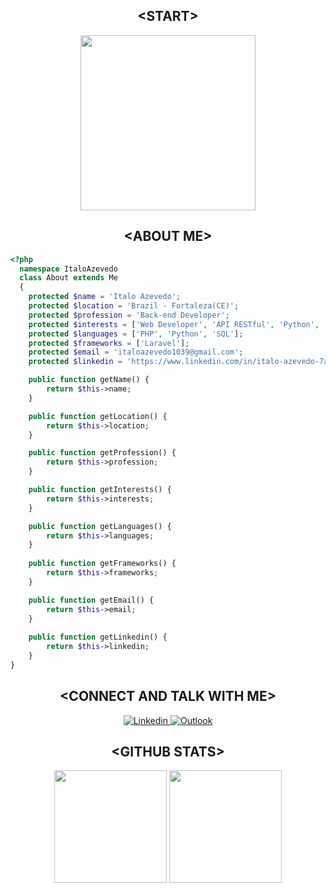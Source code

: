 
<div align="center">
   <h2>
    &lt;START&gt;
   </h2>
   <img style="height: 20em;" src="https://github.com/ItaloAzevedo/ItaloAzevedo/assets/42077103/5c523571-95ac-45c1-803b-5e87bafea9a9">
</div>

<div align="center">
   <h2>
    &lt;ABOUT ME&gt;
   </h2>
</div>

```php
<?php
  namespace ItaloAzevedo
  class About extends Me
  {
    protected $name = 'Italo Azevedo';
    protected $location = 'Brazil - Fortaleza(CE)';
    protected $profession = 'Back-end Developer';
    protected $interests = ['Web Developer', 'API RESTful', 'Python', 'PHP', 'Laravel'];
    protected $languages = ['PHP', 'Python', 'SQL'];
    protected $frameworks = ['Laravel'];
    protected $email = 'italoazevedo1039@gmail.com';
    protected $linkedin = 'https://www.linkedin.com/in/italo-azevedo-7a13971a1/';

    public function getName() {
        return $this->name;
    }

    public function getLocation() {
        return $this->location;
    }

    public function getProfession() {
        return $this->profession;
    }

    public function getInterests() {
        return $this->interests;
    }

    public function getLanguages() {
        return $this->languages;
    }
  
    public function getFrameworks() {
        return $this->frameworks;
    }

    public function getEmail() {
        return $this->email;
    }
  
    public function getLinkedin() {
        return $this->linkedin;
    }
}
```

<div align="center">
   <h2>
    &lt;CONNECT AND TALK WITH ME&gt;
   </h2>
</div>

<div align="center">
  <a href="https://www.linkedin.com/in/italo-azevedo-7a13971a1/">  
  <img src="https://img.shields.io/badge/LinkedIn-0077B5?style=for-the-badge&logo=linkedin&logoColor=white" alt="Linkedin">
  </a>
  
  <a href="mailto:italoazevedo1039@gmail.com">
  <img src="https://img.shields.io/badge/Gmail-D14836?style=for-the-badge&logo=gmail&logoColor=white" alt="Outlook">
  </a>
</div>

<div align="center">
   <h2>
    &lt;GITHUB STATS&gt;
   </h2>
   <img height="180em" src="https://github-readme-stats.vercel.app/api?username=ItaloAzevedo&show_icons=true&theme=apprentice&include_all_commits=true&count_private=true&border-radius=25px"/>
   <img height="180em" src="https://github-readme-stats.vercel.app/api/top-langs/?username=ItaloAzevedo&layout=compact&langs_count=7&theme=apprentice&border-radius=25px"/>
</div>
